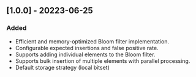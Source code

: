 ## [1.0.0] - 20223-06-25
### Added
- Efficient and memory-optimized Bloom filter implementation.
- Configurable expected insertions and false positive rate.
- Supports adding individual elements to the Bloom filter.
- Supports bulk insertion of multiple elements with parallel processing.
- Default storage strategy (local bitset)
